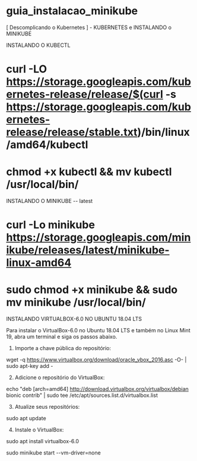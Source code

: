# guia_instalacao_minikube
[ Descomplicando o Kubernetes ] - KUBERNETES e INSTALANDO o MINIKUBE


INSTALANDO O KUBECTL

# curl -LO https://storage.googleapis.com/kubernetes-release/release/$(curl -s https://storage.googleapis.com/kubernetes-release/release/stable.txt)/bin/linux/amd64/kubectl

# chmod +x kubectl && mv kubectl /usr/local/bin/


INSTALANDO O MINIKUBE -- latest

# curl -Lo minikube https://storage.googleapis.com/minikube/releases/latest/minikube-linux-amd64

# sudo chmod +x minikube && sudo mv minikube /usr/local/bin/



INSTALANDO VIRTUALBOX-6.0 NO UBUNTU 18.04 LTS


Para instalar o VirtualBox-6.0 no Ubuntu 18.04 LTS e também no Linux Mint 19, abra um terminal e siga os passos abaixo.

1. Importe a chave pública do repositório:

 wget -q https://www.virtualbox.org/download/oracle_vbox_2016.asc -O- | sudo apt-key add -

2. Adicione o repositório do VirtualBox:

 echo "deb [arch=amd64] http://download.virtualbox.org/virtualbox/debian bionic contrib" | sudo tee /etc/apt/sources.list.d/virtualbox.list

3. Atualize seus repositórios:

 sudo apt update

4. Instale o VirtualBox:

 sudo apt install virtualbox-6.0
 

sudo minikube start --vm-driver=none
